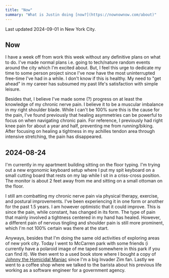 ```yaml
---
title: "Now"
summary: "What is Justin doing [now?](https://nownownow.com/about)"
---
```


Last updated 2024-09-01 in New York City.

## Now

I have a week off from work this week without any definitive plans on what to do.
I've made normal plans i.e. going to tech/nature random events around the city which I'm excited about.
But, I feel this urge to dedicate my time to some person project since I've now have the most uninterrupted free-time I've had in a while.
I don't know if this is healthy.
My need to "get ahead" in my career has subsumed my past life's satisfaction with simple leisure.

Besides that, I believe I've made some (?) progress on at least the knowledge of my chronic nerve pain.
I believe it to be a muscular imbalance in my right shoulder blade.
While I can't be 100% sure this is the cause for the pain, I've found previously that healing asymmetries can be powerful to focus on when navigating chronic pain.
For reference, I previously had right knee pain for about a year and half, preventing me from running/biking.
After focusing on healing a tightness in my achilles tendon area through intensive stretching, the pain has disappeared.

## 2024-08-24

I'm currently in my apartment building sitting on the floor typing.
I'm trying out a new ergonomic keyboard setup where I put my spit keyboard on a small cutting board that rests on my lap while I sit in a criss-cross position.
The monitor is about 2 feet away from me and sitting on a small ottoman on the floor.

I still am combatting my chronic nerve pain via physical therapy, exercise, and postural improvements.
I've been experiencing it in one form or another for the past 1.5 years.
I am however optimistic that it could improve.
This is since the pain, while constant, has changed in its form.
The type of pain that mainly involved a tightness centered in my hand has healed.
However, a different pain of nervous tingling and shoulder pain is still more prominent, which I'm not 100% certain was there at the start.

Anyways, besides that I'm doing the same old activities of exploring areas of new york city.
Today I went to McCarren park with some friends (i currently have a polaroid image of me taped somewhere in this park if you can find it).
We then went to a used book store where I bought a copy of [Johnny the Homicidal Maniac](https://en.wikipedia.org/wiki/Johnny_the_Homicidal_Maniac) since I'm a big Invader Zim fan.
Lastly we went to a coffee shop where we talked to the barista about his previous life working as a software engineer for a government agency.
